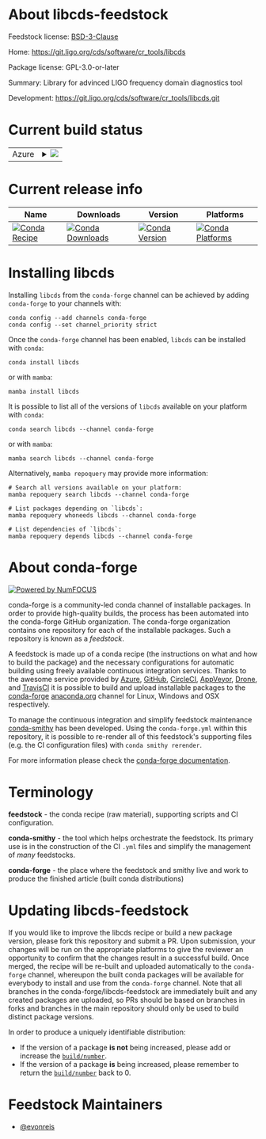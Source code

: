 About libcds-feedstock
======================

Feedstock license: [BSD-3-Clause](https://github.com/conda-forge/libcds-feedstock/blob/main/LICENSE.txt)

Home: https://git.ligo.org/cds/software/cr_tools/libcds

Package license: GPL-3.0-or-later

Summary: Library for advinced LIGO frequency domain diagnostics tool

Development: https://git.ligo.org/cds/software/cr_tools/libcds.git

Current build status
====================


<table>
    
  <tr>
    <td>Azure</td>
    <td>
      <details>
        <summary>
          <a href="https://dev.azure.com/conda-forge/feedstock-builds/_build/latest?definitionId=25709&branchName=main">
            <img src="https://dev.azure.com/conda-forge/feedstock-builds/_apis/build/status/libcds-feedstock?branchName=main">
          </a>
        </summary>
        <table>
          <thead><tr><th>Variant</th><th>Status</th></tr></thead>
          <tbody><tr>
              <td>linux_64</td>
              <td>
                <a href="https://dev.azure.com/conda-forge/feedstock-builds/_build/latest?definitionId=25709&branchName=main">
                  <img src="https://dev.azure.com/conda-forge/feedstock-builds/_apis/build/status/libcds-feedstock?branchName=main&jobName=linux&configuration=linux%20linux_64_" alt="variant">
                </a>
              </td>
            </tr>
          </tbody>
        </table>
      </details>
    </td>
  </tr>
</table>

Current release info
====================

| Name | Downloads | Version | Platforms |
| --- | --- | --- | --- |
| [![Conda Recipe](https://img.shields.io/badge/recipe-libcds-green.svg)](https://anaconda.org/conda-forge/libcds) | [![Conda Downloads](https://img.shields.io/conda/dn/conda-forge/libcds.svg)](https://anaconda.org/conda-forge/libcds) | [![Conda Version](https://img.shields.io/conda/vn/conda-forge/libcds.svg)](https://anaconda.org/conda-forge/libcds) | [![Conda Platforms](https://img.shields.io/conda/pn/conda-forge/libcds.svg)](https://anaconda.org/conda-forge/libcds) |

Installing libcds
=================

Installing `libcds` from the `conda-forge` channel can be achieved by adding `conda-forge` to your channels with:

```
conda config --add channels conda-forge
conda config --set channel_priority strict
```

Once the `conda-forge` channel has been enabled, `libcds` can be installed with `conda`:

```
conda install libcds
```

or with `mamba`:

```
mamba install libcds
```

It is possible to list all of the versions of `libcds` available on your platform with `conda`:

```
conda search libcds --channel conda-forge
```

or with `mamba`:

```
mamba search libcds --channel conda-forge
```

Alternatively, `mamba repoquery` may provide more information:

```
# Search all versions available on your platform:
mamba repoquery search libcds --channel conda-forge

# List packages depending on `libcds`:
mamba repoquery whoneeds libcds --channel conda-forge

# List dependencies of `libcds`:
mamba repoquery depends libcds --channel conda-forge
```


About conda-forge
=================

[![Powered by
NumFOCUS](https://img.shields.io/badge/powered%20by-NumFOCUS-orange.svg?style=flat&colorA=E1523D&colorB=007D8A)](https://numfocus.org)

conda-forge is a community-led conda channel of installable packages.
In order to provide high-quality builds, the process has been automated into the
conda-forge GitHub organization. The conda-forge organization contains one repository
for each of the installable packages. Such a repository is known as a *feedstock*.

A feedstock is made up of a conda recipe (the instructions on what and how to build
the package) and the necessary configurations for automatic building using freely
available continuous integration services. Thanks to the awesome service provided by
[Azure](https://azure.microsoft.com/en-us/services/devops/), [GitHub](https://github.com/),
[CircleCI](https://circleci.com/), [AppVeyor](https://www.appveyor.com/),
[Drone](https://cloud.drone.io/welcome), and [TravisCI](https://travis-ci.com/)
it is possible to build and upload installable packages to the
[conda-forge](https://anaconda.org/conda-forge) [anaconda.org](https://anaconda.org/)
channel for Linux, Windows and OSX respectively.

To manage the continuous integration and simplify feedstock maintenance
[conda-smithy](https://github.com/conda-forge/conda-smithy) has been developed.
Using the ``conda-forge.yml`` within this repository, it is possible to re-render all of
this feedstock's supporting files (e.g. the CI configuration files) with ``conda smithy rerender``.

For more information please check the [conda-forge documentation](https://conda-forge.org/docs/).

Terminology
===========

**feedstock** - the conda recipe (raw material), supporting scripts and CI configuration.

**conda-smithy** - the tool which helps orchestrate the feedstock.
                   Its primary use is in the construction of the CI ``.yml`` files
                   and simplify the management of *many* feedstocks.

**conda-forge** - the place where the feedstock and smithy live and work to
                  produce the finished article (built conda distributions)


Updating libcds-feedstock
=========================

If you would like to improve the libcds recipe or build a new
package version, please fork this repository and submit a PR. Upon submission,
your changes will be run on the appropriate platforms to give the reviewer an
opportunity to confirm that the changes result in a successful build. Once
merged, the recipe will be re-built and uploaded automatically to the
`conda-forge` channel, whereupon the built conda packages will be available for
everybody to install and use from the `conda-forge` channel.
Note that all branches in the conda-forge/libcds-feedstock are
immediately built and any created packages are uploaded, so PRs should be based
on branches in forks and branches in the main repository should only be used to
build distinct package versions.

In order to produce a uniquely identifiable distribution:
 * If the version of a package **is not** being increased, please add or increase
   the [``build/number``](https://docs.conda.io/projects/conda-build/en/latest/resources/define-metadata.html#build-number-and-string).
 * If the version of a package **is** being increased, please remember to return
   the [``build/number``](https://docs.conda.io/projects/conda-build/en/latest/resources/define-metadata.html#build-number-and-string)
   back to 0.

Feedstock Maintainers
=====================

* [@evonreis](https://github.com/evonreis/)

